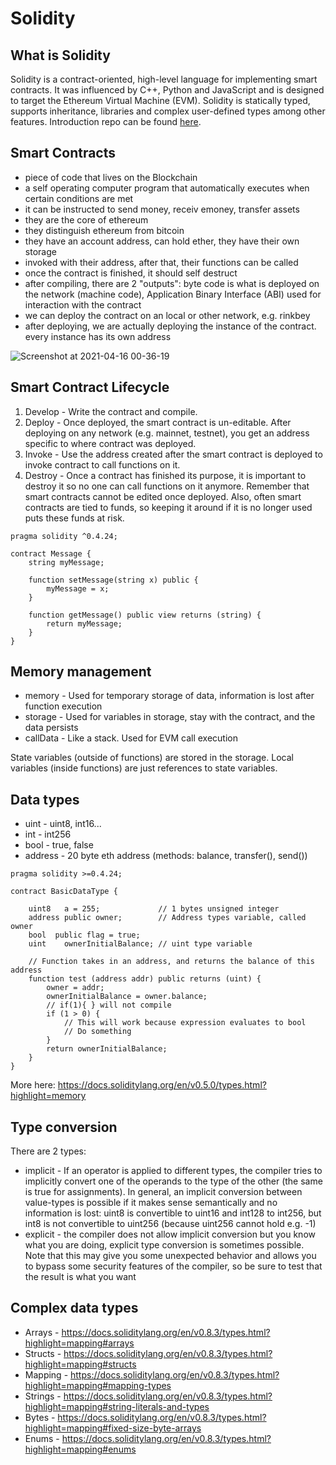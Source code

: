 # Solidity

## What is Solidity
Solidity is a contract-oriented, high-level language for implementing smart contracts. It was influenced by C++, Python and JavaScript and is designed to target the Ethereum Virtual Machine (EVM). Solidity is statically typed, supports inheritance, libraries and complex user-defined types among other features.
Introduction repo can be found [here](https://github.com/udacity/nd1309-work-code/tree/master/Course_Identity_And_Smart_Contracts/Smart_Contracts_With_Solidity).

## Smart Contracts
* piece of code that lives on the Blockchain
* a self operating computer program that automatically executes when certain conditions are met
* it can be instructed to send money, receiv emoney, transfer assets
* they are the core of ethereum
* they distinguish ethereum from bitcoin
* they have an account address, can hold ether, they have their own storage 
* invoked with their address, after that, their functions can be called
* once the contract is finished, it should self destruct 
* after compiling, there are 2 "outputs": byte code is what is deployed on the network (machine code), Application Binary Interface (ABI) used for interaction with the contract
* we can deploy the contract on an local or other network, e.g. rinkbey
* after deploying, we are actually deploying the instance of the contract. every instance has its own address

![Screenshot at 2021-04-16 00-36-19](https://user-images.githubusercontent.com/12261635/114946612-c896e480-9e4b-11eb-9141-9418a8fdcd4b.png)

## Smart Contract Lifecycle
1. Develop - Write the contract and compile.
2. Deploy - Once deployed, the smart contract is un-editable. After deploying on any network (e.g. mainnet, testnet), you get an address specific to where contract was deployed.
3. Invoke - Use the address created after the smart contract is deployed to invoke contract to call functions on it.
4. Destroy - Once a contract has finished its purpose, it is important to destroy it so no one can call functions on it anymore. Remember that smart contracts cannot be edited once deployed. Also, often smart contracts are tied to funds, so keeping it around if it is no longer used puts these funds at risk.

```
pragma solidity ^0.4.24;

contract Message {
    string myMessage;

    function setMessage(string x) public {
        myMessage = x;
    }

    function getMessage() public view returns (string) {
        return myMessage;
    }
}

```

## Memory management
- memory - Used for temporary storage of data, information is lost after function execution
- storage - Used for variables in storage, stay with the contract, and the data persists
- callData - Like a stack. Used for EVM call execution

State variables (outside of functions) are stored in the storage. Local variables (inside functions) are just references to state variables.

## Data types
- uint - uint8, int16...
- int - int256
- bool - true, false
- address - 20 byte eth address (methods: balance, transfer(), send())

```sol
pragma solidity >=0.4.24;

contract BasicDataType {

    uint8   a = 255;             // 1 bytes unsigned integer
    address public owner;        // Address types variable, called owner
    bool  public flag = true;
    uint    ownerInitialBalance; // uint type variable

    // Function takes in an address, and returns the balance of this address
    function test (address addr) public returns (uint) {
        owner = addr;
        ownerInitialBalance = owner.balance;
        // if(1){ } will not compile
        if (1 > 0) {
            // This will work because expression evaluates to bool
            // Do something
        }
        return ownerInitialBalance;
    }
}
```

More here: https://docs.soliditylang.org/en/v0.5.0/types.html?highlight=memory

## Type conversion
There are 2 types:
- implicit - If an operator is applied to different types, the compiler tries to implicitly convert one of the operands to the type of the other (the same is true for assignments). In general, an implicit conversion between value-types is possible if it makes sense semantically and no information is lost: uint8 is convertible to uint16 and int128 to int256, but int8 is not convertible to uint256 (because uint256 cannot hold e.g. -1)
- explicit -  the compiler does not allow implicit conversion but you know what you are doing, explicit type conversion is sometimes possible. Note that this may give you some unexpected behavior and allows you to bypass some security features of the compiler, so be sure to test that the result is what you want

## Complex data types
- Arrays - https://docs.soliditylang.org/en/v0.8.3/types.html?highlight=mapping#arrays
- Structs - https://docs.soliditylang.org/en/v0.8.3/types.html?highlight=mapping#structs
- Mapping - https://docs.soliditylang.org/en/v0.8.3/types.html?highlight=mapping#mapping-types
- Strings - https://docs.soliditylang.org/en/v0.8.3/types.html?highlight=mapping#string-literals-and-types
- Bytes - https://docs.soliditylang.org/en/v0.8.3/types.html?highlight=mapping#fixed-size-byte-arrays
- Enums - https://docs.soliditylang.org/en/v0.8.3/types.html?highlight=mapping#enums
